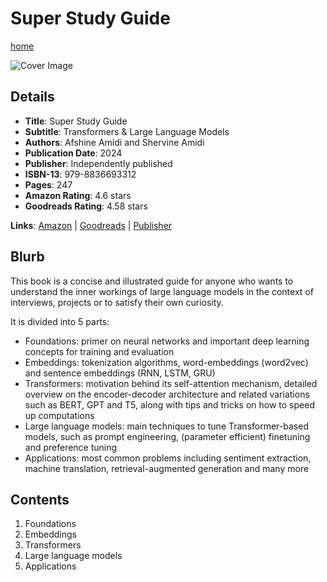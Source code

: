 # Super Study Guide

[home](../)

![Cover Image](super-study-guide.jpeg)

## Details

* **Title**: Super Study Guide
* **Subtitle**: Transformers & Large Language Models
* **Authors**: Afshine Amidi and Shervine Amidi 
* **Publication Date**: 2024
* **Publisher**: Independently published
* **ISBN-13**: 979-8836693312
* **Pages**: 247
* **Amazon Rating**: 4.6 stars
* **Goodreads Rating**: 4.58 stars


**Links**: [Amazon](https://a.co/d/aE3pz72) |
[Goodreads](https://www.goodreads.com/book/show/217141763-super-study-guide) |
[Publisher](https://superstudy.guide/transformers-large-language-models/)

## Blurb

This book is a concise and illustrated guide for anyone who wants to understand the inner workings of large language models in the context of interviews, projects or to satisfy their own curiosity.

It is divided into 5 parts:

* Foundations: primer on neural networks and important deep learning concepts for training and evaluation
* Embeddings: tokenization algorithms, word-embeddings (word2vec) and sentence embeddings (RNN, LSTM, GRU)
* Transformers: motivation behind its self-attention mechanism, detailed overview on the encoder-decoder architecture and related variations such as BERT, GPT and T5, along with tips and tricks on how to speed up computations
* Large language models: main techniques to tune Transformer-based models, such as prompt engineering, (parameter efficient) finetuning and preference tuning
* Applications: most common problems including sentiment extraction, machine translation, retrieval-augmented generation and many more

## Contents

1. Foundations
2. Embeddings
3. Transformers
4. Large language models
5. Applications
